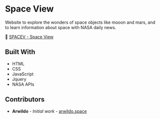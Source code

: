 # Space View
Website to explore the wonders of space objects like mooon and mars, and to learn information about space with NASA daily news.

:rocket: [SPACEV - Space View](https://www.arwildo.space/space-view/)

## Built With

* HTML
* CSS
* JavaScript
* Jquery
* NASA APIs

## Contributors

* **Arwildo** - *Initial work* - [arwildo.space](http://www.arwildo.space/)
